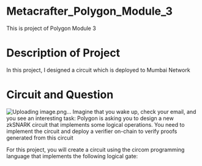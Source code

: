 # Metacrafter_Polygon_Module_3
This is project of Polygon Module 3
# Description of Project
In this project, I designed a circuit which is deployed to Mumbai Network

# Circuit and Question
![Uploading image.png…]()
Imagine that you wake up, check your email, and you see an interesting task: Polygon is asking you to design a new zkSNARK circuit that implements some logical operations. You need to implement the circuit and deploy a verifier on-chain to verify proofs generated from this circuit

For this project, you will create a circuit using the circom programming language that implements the following logical gate:
